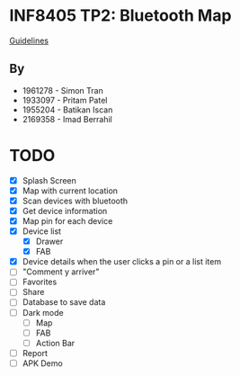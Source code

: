 # INF8405 TP2: Bluetooth Map

[Guidelines](INF8405%20-%20TP2%20-%20H2023.pdf)

## By

- 1961278 - Simon Tran
- 1933097 - Pritam Patel
- 1955204 - Batikan Iscan
- 2169358 - Imad Berrahil

# TODO

- [x] Splash Screen
- [x] Map with current location
- [x] Scan devices with bluetooth
- [x] Get device information
- [x] Map pin for each device
- [x] Device list
    - [x] Drawer
    - [x] FAB
- [x] Device details when the user clicks a pin or a list item
- [ ] "Comment y arriver"
- [ ] Favorites
- [ ] Share
- [ ] Database to save data
- [ ] Dark mode
    - [ ] Map
    - [ ] FAB
    - [ ] Action Bar
- [ ] Report
- [ ] APK Demo
